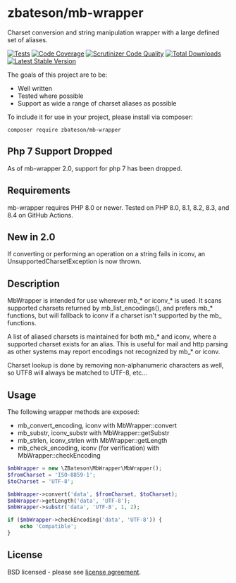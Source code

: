 # zbateson/mb-wrapper

Charset conversion and string manipulation wrapper with a large defined set of aliases.

[![Tests](https://github.com/zbateson/mb-wrapper.svg/actions/workflows/tests.yml/badge.svg)](https://github.com/zbateson/mb-wrapper.svg/actions/workflows/tests.yml)
[![Code Coverage](https://scrutinizer-ci.com/g/zbateson/mb-wrapper/badges/coverage.png?b=master)](https://scrutinizer-ci.com/g/zbateson/mb-wrapper/?branch=master)
[![Scrutinizer Code Quality](https://scrutinizer-ci.com/g/zbateson/mb-wrapper/badges/quality-score.png?b=master)](https://scrutinizer-ci.com/g/zbateson/mb-wrapper/?branch=master)
[![Total Downloads](https://poser.pugx.org/zbateson/mb-wrapper/downloads)](https://packagist.org/packages/zbateson/mb-wrapper)
[![Latest Stable Version](https://poser.pugx.org/zbateson/mb-wrapper/version)](https://packagist.org/packages/zbateson/mb-wrapper)

The goals of this project are to be:

* Well written
* Tested where possible
* Support as wide a range of charset aliases as possible

To include it for use in your project, please install via composer:

```
composer require zbateson/mb-wrapper
```

## Php 7 Support Dropped

As of mb-wrapper 2.0, support for php 7 has been dropped.

## Requirements

mb-wrapper requires PHP 8.0 or newer.  Tested on PHP 8.0, 8.1, 8.2, 8.3, and 8.4 on GitHub Actions.

## New in 2.0

If converting or performing an operation on a string fails in iconv, an UnsupportedCharsetException is now thrown.

## Description

MbWrapper is intended for use wherever mb_* or iconv_* is used.  It scans supported charsets returned by mb_list_encodings(), and prefers mb_* functions, but will fallback to iconv if a charset isn't supported by the mb_ functions.

A list of aliased charsets is maintained for both mb_* and iconv, where a supported charset exists for an alias.  This is useful for mail and http parsing as other systems may report encodings not recognized by mb_* or iconv.

Charset lookup is done by removing non-alphanumeric characters as well, so UTF8 will always be matched to UTF-8, etc...

## Usage

The following wrapper methods are exposed:
* mb_convert_encoding, iconv with MbWrapper::convert
* mb_substr, iconv_substr with MbWrapper::getSubstr
* mb_strlen, iconv_strlen with MbWrapper::getLength
* mb_check_encoding, iconv (for verification) with MbWrapper::checkEncoding

```php
$mbWrapper = new \ZBateson\MbWrapper\MbWrapper();
$fromCharset = 'ISO-8859-1';
$toCharset = 'UTF-8';

$mbWrapper->convert('data', $fromCharset, $toCharset);
$mbWrapper->getLength('data', 'UTF-8');
$mbWrapper->substr('data', 'UTF-8', 1, 2);

if ($mbWrapper->checkEncoding('data', 'UTF-8')) {
    echo 'Compatible';
}
```

## License

BSD licensed - please see [license agreement](https://github.com/zbateson/mb-wrapper/blob/master/LICENSE).
